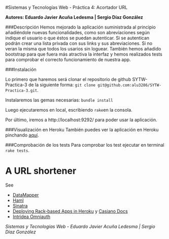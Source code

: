 #Sistemas y Tecnologías Web - Práctica 4: Acortador URL

**Autores: Eduardo Javier Acuña Ledesma | Sergio Díaz González**


###Descripción
Hemos mejorado la aplicación suministrada al principio añadiéndole nuevas funcionalidades, como son abreviaciones según indique el usuario o que éstos se puedan autenticar. Si se autentican podrán crear una lista privada con sus links y sus abreviaciones. Si no veran la misma que todos los usarios sin loguear. También hemos añadido bootstrap para que fuera más atractiva la interfaz y hemos realizados tests para comprobar el correcto funcionamiento de nuestra app.

###Instalación

Lo primero que haremos será clonar el repositorio de github SYTW-Practica-3 de la siguiente forma: `git clone git@github.com:alu3286/SYTW-Practica-3.git`.

Instalaremos las gemas necesarias: `bundle install`

Luego ejecutaremos en local, escribiendo `rake`en la consola.

Por último, iremos a http://localhost:9292/ para poder usar la aplicación.


###Visualización en Heroku
También puedes ver la aplicación en Heroku pinchando [aquí](http://acortador-url.herokuapp.com/).

###Comprobación de los tests
Para comprobar los test ejecutar en terminal `rake tests`.


# A URL shortener

See

* [DataMapper](http://datamapper.org/getting-started.html)
* [Haml](http://haml.info/)
* [Sinatra](http://www.sinatrarb.com/)
* [Deploying Rack-based Apps in Heroku](https://devcenter.heroku.com/articles/rack) y [Casiano Docs](http://nereida.deioc.ull.es/~lpp/perlexamples/node483.html#section:herokupostgres)
* [Intridea Omniauth](https://github.com/intridea/omniauth)


*Sistemas y Tecnologías Web - Eduardo Javier Acuña Ledesma | Sergio Díaz González*

